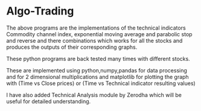 # Algo-Trading

The above programs are the implementations of the technical indicators Commodity channel index, exponential moving average and parabolic stop and reverse and there combinations which works for all the stocks and produces the outputs of their corresponding graphs.

These python programs are back tested many times with different stocks.

These are implemented using python,numpy,pandas for data processing and for 2 dimensional multiplications and matplotlib for plotting the graph with (Time vs Close prices) or (Time vs Technical indicator resulting values)

I have also added Technical Analysis module by Zerodha  which will be useful for detailed understanding.
